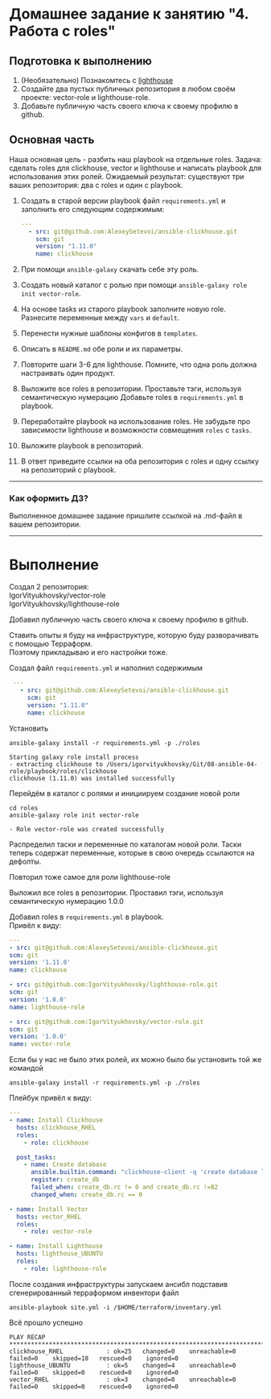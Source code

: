 # Домашнее задание к занятию "4. Работа с roles"

## Подготовка к выполнению
1. (Необязательно) Познакомтесь с [lighthouse](https://youtu.be/ymlrNlaHzIY?t=929)
2. Создайте два пустых публичных репозитория в любом своём проекте: vector-role и lighthouse-role.
3. Добавьте публичную часть своего ключа к своему профилю в github.

## Основная часть

Наша основная цель - разбить наш playbook на отдельные roles. Задача: сделать roles для clickhouse, vector и lighthouse и написать playbook для использования этих ролей. Ожидаемый результат: существуют три ваших репозитория: два с roles и один с playbook.

1. Создать в старой версии playbook файл `requirements.yml` и заполнить его следующим содержимым:

   ```yaml
   ---
     - src: git@github.com:AlexeySetevoi/ansible-clickhouse.git
       scm: git
       version: "1.11.0"
       name: clickhouse 
   ```

2. При помощи `ansible-galaxy` скачать себе эту роль.
3. Создать новый каталог с ролью при помощи `ansible-galaxy role init vector-role`.
4. На основе tasks из старого playbook заполните новую role. Разнесите переменные между `vars` и `default`. 
5. Перенести нужные шаблоны конфигов в `templates`.
6. Описать в `README.md` обе роли и их параметры.
7. Повторите шаги 3-6 для lighthouse. Помните, что одна роль должна настраивать один продукт.
8. Выложите все roles в репозитории. Проставьте тэги, используя семантическую нумерацию Добавьте roles в `requirements.yml` в playbook.
9. Переработайте playbook на использование roles. Не забудьте про зависимости lighthouse и возможности совмещения `roles` с `tasks`.
10. Выложите playbook в репозиторий.
11. В ответ приведите ссылки на оба репозитория с roles и одну ссылку на репозиторий с playbook.

---

### Как оформить ДЗ?

Выполненное домашнее задание пришлите ссылкой на .md-файл в вашем репозитории.

---

# Выполнение

Создал 2 репозитория:  
IgorVityukhovsky/vector-role  
IgorVityukhovsky/lighthouse-role  

Добавил публичную часть своего ключа к своему профилю в github.  

Ставить опыты я буду на инфраструктуре, которую буду разворачивать с помощью Терраформ.  
Поэтому прикладываю и его настройки тоже.

Создал файл `requirements.yml` и наполнил содержимым

  ```yaml
   ---
     - src: git@github.com:AlexeySetevoi/ansible-clickhouse.git
       scm: git
       version: "1.11.0"
       name: clickhouse 
   ```
   
Установить
```
ansible-galaxy install -r requirements.yml -p ./roles
```
```
Starting galaxy role install process
- extracting clickhouse to /Users/igorvityukhovsky/Git/08-ansible-04-role/playbook/roles/clickhouse
clickhouse (1.11.0) was installed successfully

```
Перейдём в каталог с ролями и инициируем создание новой роли
```
cd roles
ansible-galaxy role init vector-role
```
```
- Role vector-role was created successfully
```
Распределил таски и переменные по каталогам новой роли.
Таски теперь содержат переменные, которые в свою очередь ссылаются на дефолты.

Повторил тоже самое для роли lighthouse-role

Выложил все roles в репозитории. Проставил тэги, используя семантическую нумерацию 1.0.0

Добавил roles в `requirements.yml` в playbook.  
Привёл к виду:


  ```yaml
---
- src: git@github.com:AlexeySetevoi/ansible-clickhouse.git
  scm: git
  version: '1.11.0'
  name: clickhouse

- src: git@github.com:IgorVityukhovsky/lighthouse-role.git
  scm: git
  version: '1.0.0'
  name: lighthouse-role

- src: git@github.com:IgorVityukhovsky/vector-role.git
  scm: git
  version: '1.0.0'
  name: vector-role

   ```
Если бы у нас не было этих ролей, их можно было бы установить той же командой
```
ansible-galaxy install -r requirements.yml -p ./roles
```

Плейбук привёл к виду:

```yaml
---
- name: Install Clickhouse
  hosts: clickhouse_RHEL
  roles:
    - role: clickhouse

  post_tasks:
    - name: Create database
      ansible.builtin.command: "clickhouse-client -q 'create database logs;'"
      register: create_db
      failed_when: create_db.rc != 0 and create_db.rc !=82
      changed_when: create_db.rc == 0

- name: Install Vector
  hosts: vector_RHEL
  roles:
    - role: vector-role

- name: Install Lighthouse
  hosts: lighthouse_UBUNTU
  roles:
    - role: lighthouse-role
```


После создания инфраструктуры запускаем ансибл подставив сгенерированный терраформом инвентори файл

```
ansible-playbook site.yml -i /$HOME/terraform/inventary.yml
```
Всё прошло успешно
```
PLAY RECAP *******************************************************************************
clickhouse_RHEL            : ok=25   changed=0    unreachable=0    failed=0    skipped=10   rescued=0    ignored=0   
lighthouse_UBUNTU          : ok=5    changed=4    unreachable=0    failed=0    skipped=0    rescued=0    ignored=0   
vector_RHEL                : ok=3    changed=0    unreachable=0    failed=0    skipped=0    rescued=0    ignored=0   
```
